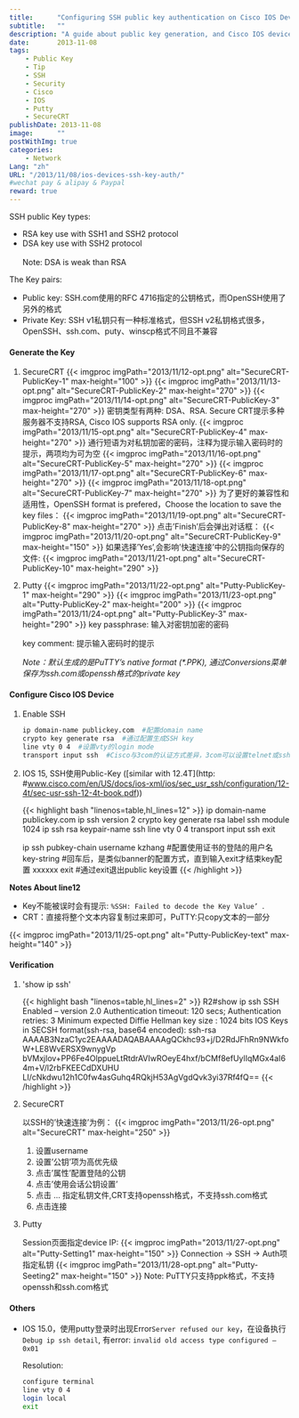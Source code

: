 ```yaml
---
title:      "Configuring SSH public key authentication on Cisco IOS Device"
subtitle:   ""
description: "A guide about public key generation, and Cisco IOS device configuration"
date:       2013-11-08
tags:
    - Public Key
    - Tip
    - SSH
    - Security
    - Cisco
    - IOS
    - Putty
    - SecureCRT
publishDate: 2013-11-08
image:      ""
postWithImg: true
categories:
    - Network
Lang: "zh"
URL: "/2013/11/08/ios-devices-ssh-key-auth/"
#wechat pay & alipay & Paypal
reward: true
---
```

SSH public Key types:

- RSA key use with SSH1 and SSH2 protocol
- DSA key use with SSH2 protocol<br><br>Note: DSA is weak than RSA

The Key pairs:

- Public key: SSH.com使用的RFC 4716指定的公钥格式，而OpenSSH使用了另外的格式
- Private Key: SSH v1私钥只有一种标准格式，但SSH v2私钥格式很多，OpenSSH、ssh.com、puty、winscp格式不同且不兼容

#### Generate the Key

1. SecureCRT
    {{< imgproc imgPath="2013/11/12-opt.png" alt="SecureCRT-PublicKey-1" max-height="100" >}}
    {{< imgproc imgPath="2013/11/13-opt.png" alt="SecureCRT-PublicKey-2" max-height="270" >}}
    {{< imgproc imgPath="2013/11/14-opt.png" alt="SecureCRT-PublicKey-3" max-height="270" >}}
    密钥类型有两种: DSA、RSA. Secure CRT提示多种服务器不支持RSA, Cisco IOS supports RSA only.
    {{< imgproc imgPath="2013/11/15-opt.png" alt="SecureCRT-PublicKey-4" max-height="270" >}}
    通行短语为对私钥加密的密码，注释为提示输入密码时的提示，两项均为可为空
    {{< imgproc imgPath="2013/11/16-opt.png" alt="SecureCRT-PublicKey-5" max-height="270" >}}
    {{< imgproc imgPath="2013/11/17-opt.png" alt="SecureCRT-PublicKey-6" max-height="270" >}}
    {{< imgproc imgPath="2013/11/18-opt.png" alt="SecureCRT-PublicKey-7" max-height="270" >}}
    为了更好的兼容性和适用性，OpenSSH format is prefered，Choose the location to save the key files：
    {{< imgproc imgPath="2013/11/19-opt.png" alt="SecureCRT-PublicKey-8" max-height="270" >}}
    点击’Finish’后会弹出对话框：
    {{< imgproc imgPath="2013/11/20-opt.png" alt="SecureCRT-PublicKey-9" max-height="150" >}}
    如果选择’Yes’,会影响’快速连接’中的公钥指向保存的文件:
    {{< imgproc imgPath="2013/11/21-opt.png" alt="SecureCRT-PublicKey-10" max-height="290" >}}

2. Putty
    {{< imgproc imgPath="2013/11/22-opt.png" alt="Putty-PublicKey-1" max-height="290" >}}
    {{< imgproc imgPath="2013/11/23-opt.png" alt="Putty-PublicKey-2" max-height="200" >}}
    {{< imgproc imgPath="2013/11/24-opt.png" alt="Putty-PublicKey-3" max-height="290" >}}
    key passphrase: 输入对密钥加密的密码

    key comment: 提示输入密码时的提示

    _Note：默认生成的是PuTTY’s native format (*.PPK), 通过Conversions菜单保存为ssh.com或openssh格式的private key_

#### Configure Cisco IOS Device
1. Enable SSH

    ~~~bash
    ip domain-name publickey.com  #配置domain name
    crypto key generate rsa  #通过配置生成SSH key
    line vty 0 4  #设置vty的login mode
    transport input ssh  #Cisco与3com的认证方式差异，3com可以设置telnet或ssh用户，而Cisco是基于session的
   ~~~

2. IOS 15, SSH使用Public-Key ([similar with 12.4T](http: #www.cisco.com/en/US/docs/ios-xml/ios/sec_usr_ssh/configuration/12-4t/sec-usr-ssh-12-4t-book.pdf))

    {{< highlight bash "linenos=table,hl_lines=12" >}}
    ip domain-name publickey.com
    ip ssh version 2
    crypto key generate rsa label ssh module 1024
    ip ssh rsa keypair-name ssh
    line vty 0 4
    transport input ssh
    exit

    ip ssh pubkey-chain
    username kzhang  #配置使用证书的登陆的用户名
    key-string  #回车后，是类似banner的配置方式，直到输入exit才结束key配置
    xxxxxx
    exit  #通过exit退出public key设置
    {{< /highlight >}}

**Notes About line12**<br>
- Key不能被误时会有提示: ```%SSH: Failed to decode the Key Value’ ```.<br>
- CRT：直接将整个文本内容复制过来即可，PuTTY:只copy文本的一部分

{{< imgproc imgPath="2013/11/25-opt.png" alt="Putty-PublicKey-text" max-height="140" >}}

#### Verification
1. 'show ip ssh'

    {{< highlight bash "linenos=table,hl_lines=2" >}}
    R2#show ip ssh
    SSH Enabled – version 2.0
    Authentication timeout: 120 secs; Authentication retries: 3
    Minimum expected Diffie Hellman key size : 1024 bits
    IOS Keys in SECSH format(ssh-rsa, base64 encoded):
    ssh-rsa AAAAB3NzaC1yc2EAAAADAQABAAAAgQCkhc93+j/D2RdJFhRn9NWkfoW+LE8WvERSX9wnygVp
    bVMxjlov+PP6Fe4OlppueLtRtdrAVIwROeyE4hxf/bCMf8efUylIqMGx4aI64m+V/l2rbFKEECdDXUHU
    LI/cNkdwu12h1C0fw4asGuhq4RQkjH53AgVgdQvk3yi37Rf4fQ==
    {{< /highlight >}}

2. SecureCRT

    以SSH的’快速连接’为例：
    {{< imgproc imgPath="2013/11/26-opt.png" alt="SecureCRT" max-height="250" >}}

    1. 设置username
    2. 设置’公钥’项为高优先级
    3. 点击’属性’配置登陆的公钥
    4. 点击’使用会话公钥设置’
    5. 点击 … 指定私钥文件,CRT支持openssh格式，不支持ssh.com格式
    6. 点击连接

3. Putty

    Session页面指定device IP:
    {{< imgproc imgPath="2013/11/27-opt.png" alt="Putty-Setting1" max-height="150" >}}
    Connection -> SSH -> Auth项指定私钥
    {{< imgproc imgPath="2013/11/28-opt.png" alt="Putty-Seeting2" max-height="150" >}}
    Note: PuTTY只支持ppk格式，不支持openssh和ssh.com格式

#### Others
- IOS 15.0，使用putty登录时出现Error```Server refused our key```，在设备执行 ```Debug ip ssh detail```, 有error: ```invalid old access type configured – 0x01 ```

    Resolution:
    ~~~bash
    configure terminal
    line vty 0 4
    login local
    exit
    ~~~
